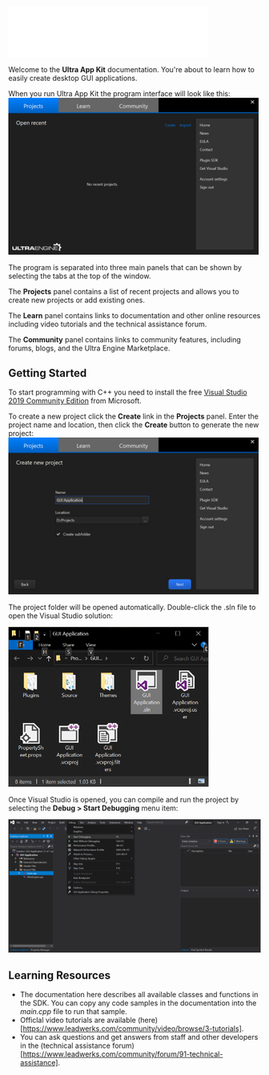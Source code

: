 <img src='https://github.com/Leadwerks/Documentation/raw/master/Images/appkit_logo.png' width='400px'/>

Welcome to the **Ultra App Kit** documentation. You're about to learn how to easily create desktop GUI applications.

When you run Ultra App Kit the program interface will look like this:
<img src='https://github.com/Leadwerks/Documentation/raw/master/Images/UltraAppKit_interface.png' width='500px'/>

The program is separated into three main panels that can be shown by selecting the tabs at the top of the window.

The **Projects** panel contains a list of recent projects and allows you to create new projects or add existing ones.

The **Learn** panel contains links to documentation and other online resources including video tutorials and the technical assistance forum.

The **Community** panel contains links to community features, including forums, blogs, and the Ultra Engine Marketplace.

## Getting Started ##

To start programming with C++ you need to install the free [Visual Studio 2019 Community Edition](https://visualstudio.microsoft.com/vs/) from Microsoft.

To create a new project click the **Create** link in the **Projects** panel. Enter the project name and location, then click the **Create** button to generate the new project:
<img src='https://github.com/Leadwerks/Documentation/raw/master/Images/UltraAppKit_create_project.png' width='500px'/>

The project folder will be opened automatically. Double-click the .sln file to open the Visual Studio solution:

<img src='https://github.com/Leadwerks/Documentation/raw/master/Images/UltraAppKit_project_folder.png' width='400px'/>

Once Visual Studio is opened, you can compile and run the project by selecting the **Debug > Start Debugging** menu item:

<img src='https://github.com/Leadwerks/Documentation/raw/master/Images/UltraAppKit_Visual_Studio.png' width='800px'/>

## Learning Resources ##
- The documentation here describes all available classes and functions in the SDK. You can copy any code samples in the documentation into the *main.cpp* file to run that sample.
- Officlal video tutorials are available (here)[https://www.leadwerks.com/community/video/browse/3-tutorials].
- You can ask questions and get answers from staff and other developers in the (technical assistance forum)[https://www.leadwerks.com/community/forum/91-technical-assistance].

